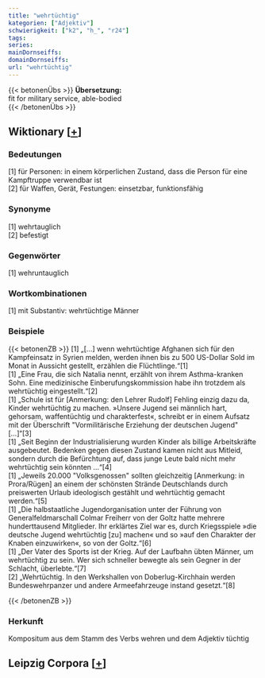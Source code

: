 ```yaml
---
title: "wehrtüchtig"
kategorien: ["Adjektiv"]
schwierigkeit: ["k2", "h_", "r24"]
tags:
series:
mainDornseiffs:
domainDornseiffs:
url: "wehrtüchtig"
---
```


{{< betonenÜbs >}}
**Übersetzung:**  
fit for military service, able-bodied  
{{< /betonenÜbs >}}

## Wiktionary [[+](https://de.wiktionary.org/wiki/wehrtüchtig)]

### Bedeutungen
[1] für Personen: in einem körperlichen Zustand, dass die Person für eine Kampftruppe verwendbar ist  
[2] für Waffen, Gerät, Festungen: einsetzbar, funktionsfähig  

### Synonyme
[1] wehrtauglich  
[2] befestigt  

### Gegenwörter
[1] wehruntauglich  

### Wortkombinationen
[1] mit Substantiv: wehrtüchtige Männer  

### Beispiele
{{< betonenZB >}}
[1] „[…] wenn wehrtüchtige Afghanen sich für den Kampfeinsatz in Syrien melden, werden ihnen bis zu 500 US-Dollar Sold im Monat in Aussicht gestellt, erzählen die Flüchtlinge.“[1]  
[1] „Eine Frau, die sich Natalia nennt, erzählt von ihrem Asthma-kranken Sohn. Eine medizinische Einberufungskommission habe ihn trotzdem als wehrtüchtig eingestellt.“[2]  
[1] „Schule ist für [Anmerkung: den Lehrer Rudolf] Fehling einzig dazu da, Kinder wehrtüchtig zu machen. »Unsere Jugend sei männlich hart, gehorsam, waffentüchtig und charakterfest«, schreibt er in einem Aufsatz mit der Überschrift "Vormilitärische Erziehung der deutschen Jugend" […]“[3]  
[1] „Seit Beginn der Industrialisierung wurden Kinder als billige Arbeitskräfte ausgebeutet. Bedenken gegen diesen Zustand kamen nicht aus Mitleid, sondern durch die Befürchtung auf, dass junge Leute bald nicht mehr wehrtüchtig sein könnten …“[4]  
[1] „Jeweils 20.000 "Volksgenossen" sollten gleichzeitig [Anmerkung: in Prora/Rügen] an einem der schönsten Strände Deutschlands durch preiswerten Urlaub ideologisch gestählt und wehrtüchtig gemacht werden.“[5]  
[1] „Die halbstaatliche Jugendorganisation unter der Führung von Generalfeldmarschall Colmar Freiherr von der Goltz hatte mehrere hunderttausend Mitglieder. Ihr erklärtes Ziel war es, durch Kriegsspiele »die deutsche Jugend wehrtüchtig [zu] machen« und so »auf den Charakter der Knaben einzuwirken«, so von der Goltz.“[6]  
[1] „Der Vater des Sports ist der Krieg. Auf der Laufbahn übten Männer, um wehrtüchtig zu sein. Wer sich schneller bewegte als sein Gegner in der Schlacht, überlebte.“[7]  
[2] „Wehrtüchtig. In den Werkshallen von Doberlug-Kirchhain werden Bundeswehrpanzer und andere Armeefahrzeuge instand gesetzt.“[8]  

{{< /betonenZB >}}
### Herkunft
Kompositum aus dem Stamm des Verbs wehren und dem Adjektiv tüchtig  


## Leipzig Corpora [[+](https://corpora.uni-leipzig.de/en/res?word=wehrtüchtig&corpusId=deu_newscrawl-public_2018)]

